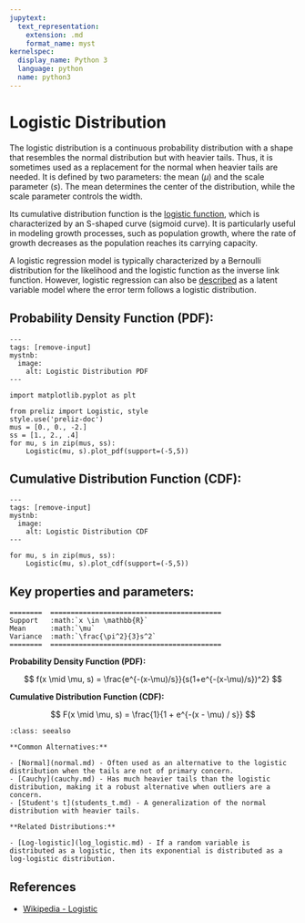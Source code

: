 ```yaml
---
jupytext:
  text_representation:
    extension: .md
    format_name: myst
kernelspec:
  display_name: Python 3
  language: python
  name: python3
---
```

# Logistic Distribution

The logistic distribution is a continuous probability distribution with a shape that resembles the normal distribution but with heavier tails. Thus, it is sometimes used as a replacement for the normal when heavier tails are needed. It is defined by two parameters: the mean ($\mu$) and the scale parameter ($s$). The mean determines the center of the distribution, while the scale parameter controls the width.

Its cumulative distribution function is the [logistic function](https://en.wikipedia.org/wiki/Logistic_function), which is characterized by an S-shaped curve (sigmoid curve). It is particularly useful in modeling growth processes, such as population growth, where the rate of growth decreases as the population reaches its carrying capacity. 

A logistic regression model is typically characterized by a Bernoulli distribution for the likelihood and the logistic function as the inverse link function. However, logistic regression can also be [described](https://en.wikipedia.org/wiki/Logistic_distribution#Logistic_regression) as a latent variable model where the error term follows a logistic distribution.

## Probability Density Function (PDF):

```{code-cell}
---
tags: [remove-input]
mystnb:
  image:
    alt: Logistic Distribution PDF
---

import matplotlib.pyplot as plt

from preliz import Logistic, style
style.use('preliz-doc')
mus = [0., 0., -2.]
ss = [1., 2., .4]
for mu, s in zip(mus, ss):
    Logistic(mu, s).plot_pdf(support=(-5,5))
```

## Cumulative Distribution Function (CDF):

```{code-cell}
---
tags: [remove-input]
mystnb:
  image:
    alt: Logistic Distribution CDF
---

for mu, s in zip(mus, ss):
    Logistic(mu, s).plot_cdf(support=(-5,5))
```


## Key properties and parameters:

```{eval-rst}
========  ==========================================
Support   :math:`x \in \mathbb{R}`
Mean      :math:`\mu`
Variance  :math:`\frac{\pi^2}{3}s^2`
========  ==========================================
```

**Probability Density Function (PDF):**


$$
f(x \mid \mu, s) = 
\frac{e^{-(x-\mu)/s}}{s(1+e^{-(x-\mu)/s})^2}
$$

**Cumulative Distribution Function (CDF):**

$$
F(x \mid \mu, s) = \frac{1}{1 + e^{-(x - \mu) / s}}
$$

```{seealso}
:class: seealso

**Common Alternatives:**

- [Normal](normal.md) - Often used as an alternative to the logistic distribution when the tails are not of primary concern.
- [Cauchy](cauchy.md) - Has much heavier tails than the logistic distribution, making it a robust alternative when outliers are a concern.
- [Student's t](students_t.md) - A generalization of the normal distribution with heavier tails.

**Related Distributions:**

- [Log-logistic](log_logistic.md) - If a random variable is distributed as a logistic, then its exponential is distributed as a log-logistic distribution.
```

## References

- [Wikipedia - Logistic](https://en.wikipedia.org/wiki/Logistic_distribution)